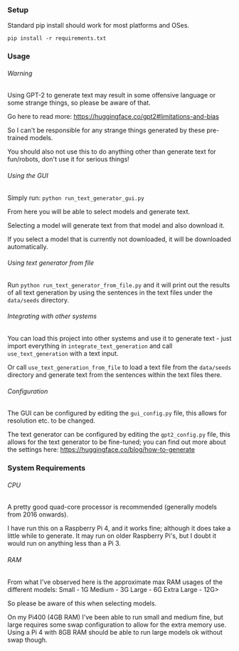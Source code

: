 ### Setup

Standard pip install should work for most platforms and OSes.

`pip install -r requirements.txt`

### Usage

###### Warning

Using GPT-2 to generate text may result in some offensive language or some strange things, so please be aware of that.

Go here to read more:
https://huggingface.co/gpt2#limitations-and-bias

So I can't be responsible for any strange things generated by these pre-trained models.

You should also not use this to do anything other than generate text for fun/robots, don't use it for serious things!

###### Using the GUI

Simply run:
`python run_text_generator_gui.py`

From here you will be able to select models and generate text.

Selecting a model will generate text from that model and also download it.

If you select a model that is currently not downloaded, it will be downloaded automatically.

###### Using text generator from file

Run `python run_text_generator_from_file.py` and it will print out the results of all text generation by using the 
sentences in the text files under the `data/seeds` directory.

###### Integrating with other systems

You can load this project into other systems and use it to generate text - just import everything in
`integrate_text_generation` and call `use_text_generation` with a text input.

Or call `use_text_generation_from_file` to load a text file from the `data/seeds` directory and generate text from the
sentences within the text files there.

###### Configuration

The GUI can be configured by editing the `gui_config.py` file, this allows for resolution etc. to be changed.

The text generator can be configured by editing the `gpt2_config.py` file, this allows for the text generator to be
fine-tuned; you can find out more about the settings here: https://huggingface.co/blog/how-to-generate

### System Requirements

###### CPU
A pretty good quad-core processor is recommended (generally models from 2016 onwards).

I have run this on a Raspberry Pi 4, and it works fine; although it does take a little while to generate.
It may run on older Raspberry Pi's, but I doubt it would run on anything less than a Pi 3.

###### RAM
From what I've observed here is the approximate max RAM usages of the different models:
Small - 1G
Medium - 3G
Large - 6G
Extra Large - 12G>

So please be aware of this when selecting models.

On my Pi400 (4GB RAM) I've been able to run small and medium fine, but large requires some swap configuration to allow 
for the extra memory use. Using a Pi 4 with 8GB RAM should be able to run large models ok without swap though.